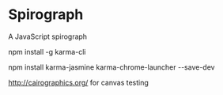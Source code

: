 # Spirograph
A JavaScript spirograph

npm install -g karma-cli

npm install karma-jasmine karma-chrome-launcher --save-dev


http://cairographics.org/ for canvas testing
